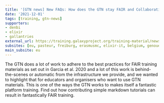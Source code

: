 ```yaml
---
title: '[GTN news] New FAQs: How does the GTN stay FAIR and Collaborative'
date: '2021-12-01'
tags: [training, gtn-news]
supporters:
- denbi
- elixir
- gallantries
external_url: https://training.galaxyproject.org/training-material/news/2021/12/01/FAIR.html
subsites: [eu, pasteur, freiburg, erasmusmc, elixir-it, belgium, genouest]
main_subsite: eu
---
```


The GTN does a lot of work to adhere to the best practices for FAIR training materials as set out in Garcia et al. 2020 and a lot of this work is behind-the-scenes or automatic from the infrastructure we provide, and we wanted to highlight that for educators and organisers who want to use GTN materials. This is one of the ways the GTN works to makes itself a fantastic platform training. Find out how contributing simple markdown tutorials can result in fantastically FAIR training.


